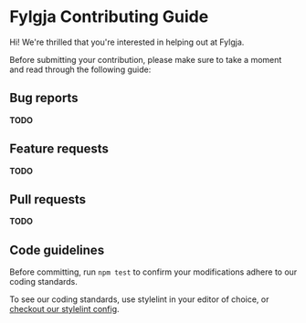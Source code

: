 # Fylgja Contributing Guide

Hi! We're thrilled that you're interested in helping out at Fylgja.

Before submitting your contribution,
please make sure to take a moment and read through the following guide:

## Bug reports

**TODO**

## Feature requests

**TODO**

## Pull requests

**TODO**

## Code guidelines

Before committing, run `npm test` to confirm your modifications adhere to our coding standards.

To see our coding standards,
use stylelint in your editor of choice,
or [checkout our stylelint config](https://github.com/fylgja/stylelint-config).
